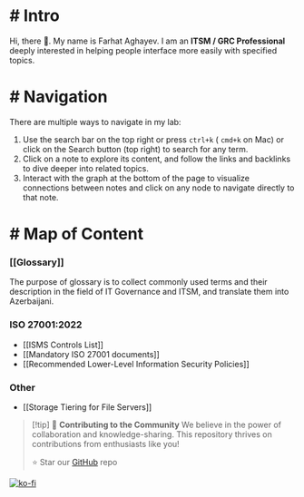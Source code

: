 # # Intro

Hi, there 👋. My name is Farhat Aghayev. I am an **ITSM / GRC Professional** deeply interested in helping people interface more easily with specified topics.

# # Navigation

There are multiple ways to navigate in my lab:

1. Use the search bar on the top right or press `ctrl+k` ( `cmd+k` on Mac) or click on the Search button (top right) to search for any term.
2. Click on a note to explore its content, and follow the links and backlinks to dive deeper into related topics.
3. Interact with the graph at the bottom of the page to visualize connections between notes and click on any node to navigate directly to that note.

# # Map of Content

### **[[Glossary]]**

The purpose of glossary is to collect commonly used terms and their description in the field of IT Governance and ITSM, and translate them into Azerbaijani.

### ISO 27001:2022

- [[ISMS Controls List]]
- [[Mandatory ISO 27001 documents]]
- [[Recommended Lower-Level Information Security Policies]]

### Other

- [[Storage Tiering for File Servers]]


> [!tip] 🌱 **Contributing to the Community**
>We believe in the power of collaboration and knowledge-sharing. This repository thrives on contributions from enthusiasts like you!
>
>⭐ Star our [GitHub](https://github.com/farhat-aghayev/quartz) repo

[![ko-fi](https://camo.githubusercontent.com/cd07f1a5d90e454e7bbf69d22ebe4cdbd3a0b3dcf56ba0b6c2495a8e99c776be/68747470733a2f2f6b6f2d66692e636f6d2f696d672f676974687562627574746f6e5f736d2e737667)](https://ko-fi.com/Z8Z4O5IBZ)